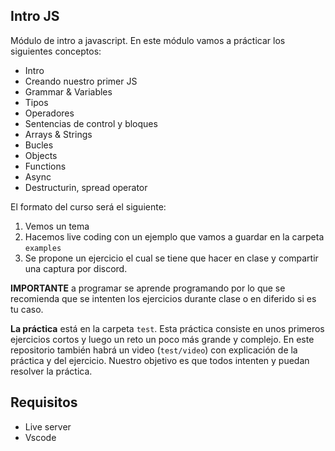## Intro JS

Módulo de intro a javascript. En este módulo vamos a prácticar los siguientes conceptos:

- Intro
- Creando nuestro primer JS
- Grammar & Variables
- Tipos
- Operadores
- Sentencias de control y bloques
- Arrays & Strings
- Bucles
- Objects
- Functions
- Async
- Destructurin, spread operator

El formato del curso será el siguiente:

1. Vemos un tema
2. Hacemos live coding con un ejemplo que vamos a guardar en la carpeta `examples`
3. Se propone un ejercicio el cual se tiene que hacer en clase y compartir una captura por discord.

**IMPORTANTE** a programar se aprende programando por lo que se recomienda que se intenten los ejercicios durante clase o en diferido si es tu caso.

**La práctica** está en la carpeta `test`. Esta práctica consiste en unos primeros ejercicios cortos y luego un reto un poco más grande y complejo. En este repositorio también habrá un video (`test/video`) con explicación de la práctica y del ejercicio. Nuestro objetivo es que todos intenten y puedan resolver la práctica.

## Requisitos

- Live server
- Vscode
